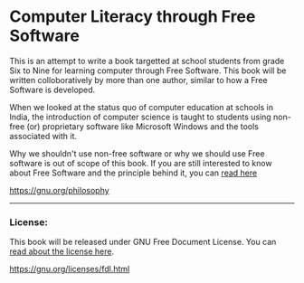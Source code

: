 # Computer Literacy through Free Software

This is an attempt to write a book targetted at school students from grade Six to Nine for learning computer through Free Software. This book will be written colloboratively by more than one author, similar to how a Free Software is developed.

When we looked at the status quo of computer education at schools in India, the introduction of computer science is taught to students using non-free (or) proprietary software like Microsoft Windows and the tools associated with it.

Why we shouldn't use non-free software or why we should use Free software is out of scope of this book. If you are still interested to know about Free Software and the principle behind it, you can [read here](https://gnu.org/philosophy)

https://gnu.org/philosophy

-----

### License:

This book will be released under GNU Free Document License.
You can [read about the license here](https://gnu.org/licenses/fdl.html).

https://gnu.org/licenses/fdl.html

